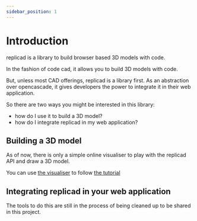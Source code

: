 ```yaml
---
sidebar_position: 1
---
```


# Introduction

replicad is a library to build browser based 3D models with code.

In the fashion of code cad, it allows you to build 3D models with code.

But, unless most CAD offerings, replicad is a library first. As an abstraction
over opencascade, it gives developers the power to integrate it in their web
application.

So there are two ways you might be interested in this library:

- how do I use it to build a 3D model?
- how do I integrate replicad in my web application?

## Building a 3D model

As of now, there is only a simple online visualiser to play with the replicad
API and draw a 3D model.

You can use [the visualiser](https://studio.replicad.xyz/visualiser) to follow [the
tutorial](/docs/tutorial-basics/using-the-visualiser)

## Integrating replicad in your web application

The tools to do this are still in the process of being cleaned up to be shared
in this project.
